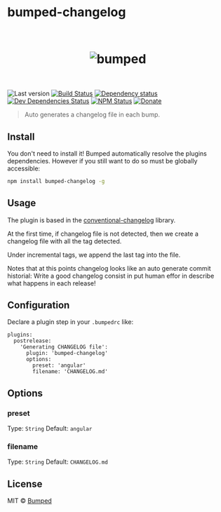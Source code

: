 # bumped-changelog

<h1 align="center">
  <br>
  <img src="http://i.imgur.com/DmMbFwL.png" alt="bumped">
  <br>
  <br>
</h1>

![Last version](https://img.shields.io/github/tag/Bumped/bumped-changelog.svg?style=flat-square)
[![Build Status](http://img.shields.io/travis/Bumped/bumped-changelog/master.svg?style=flat-square)](https://travis-ci.org/Bumped/bumped-changelog)
[![Dependency status](http://img.shields.io/david/Bumped/bumped-changelog.svg?style=flat-square)](https://david-dm.org/Bumped/bumped-changelog)
[![Dev Dependencies Status](http://img.shields.io/david/dev/Bumped/bumped-changelog.svg?style=flat-square)](https://david-dm.org/Bumped/bumped-changelog#info=devDependencies)
[![NPM Status](http://img.shields.io/npm/dm/bumped-changelog.svg?style=flat-square)](https://www.npmjs.org/package/bumped-changelog)
[![Donate](https://img.shields.io/badge/donate-paypal-blue.svg?style=flat-square)](https://paypal.me/kikobeats)

> Auto generates a changelog file in each bump.

## Install

You don't need to install it! Bumped automatically resolve the plugins dependencies. However if you still want to do so must be globally accessible:

```bash
npm install bumped-changelog -g
```

## Usage

The plugin is based in the [conventional-changelog](https://github.com/ajoslin/conventional-changelog) library.

At the first time, if changelog file is not detected, then we create a changelog file with all the tag detected.

Under incremental tags, we append the last tag into the file.

Notes that at this points changelog looks like an auto generate commit historial: Write a good changelog consist in put human effor in describe what happens in each release!

## Configuration

Declare a plugin step in your `.bumpedrc` like:

```CSON
plugins:
  postrelease:
    'Generating CHANGELOG file':
      plugin: 'bumped-changelog'
      options:
        preset: 'angular'
        filename: 'CHANGELOG.md'
```

## Options

### preset

Type: `String`
Default: `angular`

### filename

Type: `String`
Default: `CHANGELOG.md`


## License

MIT © [Bumped]()
